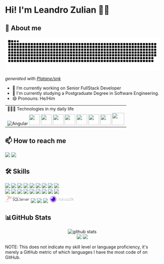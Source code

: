 # Hi! I'm Leandro Zulian 👋🏻
## 🚀 About me      

<picture>
  <source media="(prefers-color-scheme: dark)" srcset="https://raw.githubusercontent.com/platane/platane/output/github-contribution-grid-snake-dark.svg">
  <source media="(prefers-color-scheme: light)" srcset="https://raw.githubusercontent.com/platane/platane/output/github-contribution-grid-snake.svg">
  <img alt="github contribution grid snake animation" src="https://raw.githubusercontent.com/platane/platane/output/github-contribution-grid-snake.svg">
</picture>

_generated with [Platane/snk](https://github.com/Platane/snk)_

- 🔭 I’m currently working on Senior FullStack Developer  
- 🌱 I'm currently studying a Postgraduate Degree in Software Engineering. 
- 😄 Pronouns: He/Him  
 
<table width="100%">
<tr width="800em">
<td> 👨🏻‍💻 Technologies in my daily life</td> 
</tr>
<tr>
<td>
<div style="display:inline_block" align="left" width="100%">
<img src="https://cdn.jsdelivr.net/gh/devicons/devicon@latest/icons/angular/angular-original.svg" alt="Angular" height="35em" width="35em"/>
<img src="https://cdn.jsdelivr.net/gh/devicons/devicon@latest/icons/javascript/javascript-original.svg" height="35em" width="35em" />
<img src="https://cdn.jsdelivr.net/gh/devicons/devicon@latest/icons/typescript/typescript-original.svg" height="35em" width="35em" />
<img src="https://cdn.jsdelivr.net/gh/devicons/devicon@latest/icons/html5/html5-original-wordmark.svg" height="35em" width="35em" />
<img src="https://cdn.jsdelivr.net/gh/devicons/devicon@latest/icons/css3/css3-original-wordmark.svg" height="35em" width="35em" />
<img src="https://cdn.jsdelivr.net/gh/devicons/devicon@latest/icons/bootstrap/bootstrap-original-wordmark.svg" height="35em" width="35em" />
<img src="https://cdn.jsdelivr.net/gh/devicons/devicon@latest/icons/csharp/csharp-original.svg"  height="35em" width="35em" />
<img src="https://cdn.jsdelivr.net/gh/devicons/devicon@latest/icons/dotnetcore/dotnetcore-original.svg" height="35em" width="35em" />
<img src="https://cdn.jsdelivr.net/gh/devicons/devicon@latest/icons/microsoftsqlserver/microsoftsqlserver-original-wordmark.svg" height="40em" width="40em"  />
</div> 
</td> 
</tr>
</table>

 ## 📫 How to reach me
 
 <div style="display:inline_block">
  <a href = "mailto:leandrozulian@gmail.com"><img src="https://img.shields.io/badge/-Gmail-%23333?style=for-the-badge&logo=gmail&logoColor=white" target="_blank"></a>
  <a href="https://www.linkedin.com/in/leandrozulian" target="_blank"><img src="https://img.shields.io/badge/-LinkedIn-%230077B5?style=for-the-badge&logo=linkedin&logoColor=white" target="_blank"></a>   
</div>

## 🛠 Skills

<div style="display:inline_block">
 <code><img width="80px" src="https://www.vectorlogo.zone/logos/javascript/javascript-horizontal.svg" /></code>
 <code><img width="80px" src="https://www.vectorlogo.zone/logos/typescriptlang/typescriptlang-ar21.svg" /></code>
 <code><img width="80px" src="https://www.vectorlogo.zone/logos/nodejs/nodejs-ar21.svg" /></code>
 <code><img width="80px" src="https://www.vectorlogo.zone/logos/jquery/jquery-official.svg" /></code>
 <code><img width="80px" src="https://www.vectorlogo.zone/logos/vuejs/vuejs-ar21.svg" /></code>
 <code><img width="80px" src="https://www.vectorlogo.zone/logos/angular/angular-ar21.svg" /></code>
 <code><img width="80px" src="https://www.vectorlogo.zone/logos/json/json-ar21.svg" /></code>	
 <code><img width="80px" src="https://www.vectorlogo.zone/logos/w3_html5/w3_html5-ar21.svg" /></code>
 <code><img width="80px" src="https://www.vectorlogo.zone/logos/w3_css/w3_css-ar21.svg" /></code>
 <br />
 <code><img width="80px" src="https://www.vectorlogo.zone/logos/getbootstrap/getbootstrap-ar21.svg" /></code>      
 <code><img width="50px" src="https://cdn.jsdelivr.net/gh/devicons/devicon@latest/icons/csharp/csharp-original.svg"></code>
 <code><img width="50px" src="https://cdn.jsdelivr.net/gh/devicons/devicon@latest/icons/dot-net/dot-net-original-wordmark.svg" /></code>
 <code><img width="50px" src="https://cdn.jsdelivr.net/gh/devicons/devicon@latest/icons/blazor/blazor-original.svg" /></code>
 <code><img width="80px" src="https://www.vectorlogo.zone/logos/java/java-ar21.svg" /></code> 
 <code><img width="80px" src="https://www.vectorlogo.zone/logos/python/python-ar21.svg" /></code>
 <code><img width="80px" src="https://www.vectorlogo.zone/logos/oracle/oracle-ar21.svg" /></code> 
 <code><img width="80px" src="https://www.vectorlogo.zone/logos/mysql/mysql-ar21.svg"/></code>
 <code><img width="120px" src="https://www.vectorlogo.zone/logos/postgresql/postgresql-horizontal.svg" /></code>
 <br />
 <code><img width="80px" src="https://github.com/leandroZulian/zulianLeandro/blob/main/image/sqlserver.png" /></code>
 <code><img width="80px" src="https://www.vectorlogo.zone/logos/sqlite/sqlite-ar21.svg" /></code>
 <code><img width="80px" src="https://www.vectorlogo.zone/logos/getpostman/getpostman-ar21.svg" /></code>
 <code><img width="80px" src="https://www.vectorlogo.zone/logos/git-scm/git-scm-ar21.svg" /></code>
 <code><img width="80px" src="https://github.com/leandroZulian/zulianLeandro/blob/main/image/insomnia.png" /></code>
</div>

##  📊GitHub Stats
 <p  align="center">
  <img src="https://github-readme-stats.vercel.app/api/top-langs/?username=zulianLeandro&show_icons=true&layout=compact" alt="github stats" ></br>
  <img src="https://raw.githubusercontent.com/mmphego/mmphego/master/profile-summary-card-output/default/1-repos-per-language.svg">
  <img src="https://raw.githubusercontent.com/mmphego/mmphego/master/profile-summary-card-output/default/2-most-commit-language.svg">
  </p> 
NOTE: This does not indicate my skill level or language proficiency, it's merely a GitHub metric of which languages I have the most code of on GitHub.
<!--
**zulianLeandro/zulianLeandro** is a ✨ _special_ ✨ repository because its `README.md` (this file) appears on your GitHub profile.
Sites:
Editor : https://readme.so/pt/editor
         https://stackedit.io/app#
Emoji : https://emojipedia.org/
devIcon : https://devicon.dev/
badget : https://dev.to/envoy_/150-badges-for-github-pnk
logo : https://www.vectorlogo.zone/logos 
estatisticas pro git : https://github.com/anuraghazra/github-readme-stats/blob/master/docs/readme_pt-BR.md 
                       https://devinvestidor.com.br/como-customizar-o-github-com-o-readme-stats/
exemplos : https://github.com/anuraghazra?tab=overview&from=2019-12-01&to=2019-12-31
           https://github.com/rafaballerini
           https://github.com/DennisHartrampf?tab=overview&from=2021-12-01&to=2021-12-31
           https://github.com/Prince-Shivaram
           https://github.com/techytushar


           <div style="display:inline_block"><br> 
  <img align="center" alt="lzm" src="https://img.shields.io/badge/C%23-239120?style=for-the-badge&logo=c-sharp&logoColor=white">           
  <img align="center" alt="lzm" src="https://img.shields.io/badge/.NET-5C2D91?style=for-the-badge&logo=.net&logoColor=white">        
  <img align="center" alt="lzm" src="https://img.shields.io/badge/JavaScript-323330?style=for-the-badge&logo=javascript&logoColor=F7DF1E">     
  <img align="center" alt="lzm" src="https://img.shields.io/badge/TypeScript-007ACC?style=for-the-badge&logo=typescript&logoColor=white">     
  <img align="center" alt="lzm" src="https://img.shields.io/badge/Node.js-43853D?style=for-the-badge&logo=node.js&logoColor=white">     
  <img align="center" alt="lzm" src="https://img.shields.io/badge/jQuery-0769AD?style=for-the-badge&logo=jquery&logoColor=white">     
  <img align="center" alt="lzm" src="https://img.shields.io/badge/Vue.js-35495E?style=for-the-badge&logo=vue.js&logoColor=4FC08D">       
  <img align="center" alt="lzm" src="https://img.shields.io/badge/Angular-DD0031?style=for-the-badge&logo=angular&logoColor=white">     
  <img align="center" alt="lzm" src="https://img.shields.io/badge/HTML5-E34F26?style=for-the-badge&logo=html5&logoColor=white">     
  <img align="center" alt="lzm" src="https://img.shields.io/badge/CSS3-1572B6?style=for-the-badge&logo=css3&logoColor=white">   
  <img align="center" alt="lzm" src="https://img.shields.io/badge/Bootstrap-563D7C?style=for-the-badge&logo=bootstrap&logoColor=white">   
  <img align="center" alt="lzm" src="https://img.shields.io/badge/Java-ED8B00?style=for-the-badge&logo=openjdk&logoColor=white">
  <img align="center" alt="lzm" src="https://img.shields.io/badge/Python-3776AB?style=for-the-badge&logo=python&logoColor=white">    
  <img align="center" alt="lzm" src="https://img.shields.io/badge/Microsoft_SQL_Server-CC2927?style=for-the-badge&logo=microsoft-sql-server&logoColor=white">     
  <img align="center" alt="lzm" src="https://img.shields.io/badge/Oracle-F80000?style=for-the-badge&logo=oracle&logoColor=black">    
  <img align="center" alt="lzm" src="https://img.shields.io/badge/MySQL-00000F?style=for-the-badge&logo=mysql&logoColor=white">     
  <img align="center" alt="lzm" src="https://img.shields.io/badge/PostgreSQL-316192?style=for-the-badge&logo=postgresql&logoColor=white">     
  <img align="center" alt="lzm" src="https://img.shields.io/badge/SQLite-07405E?style=for-the-badge&logo=sqlite&logoColor=white">   
  <img align="center" alt="lzm" src="https://img.shields.io/badge/GIT-E44C30?style=for-the-badge&logo=git&logoColor=white">    
</div>
-->




 
